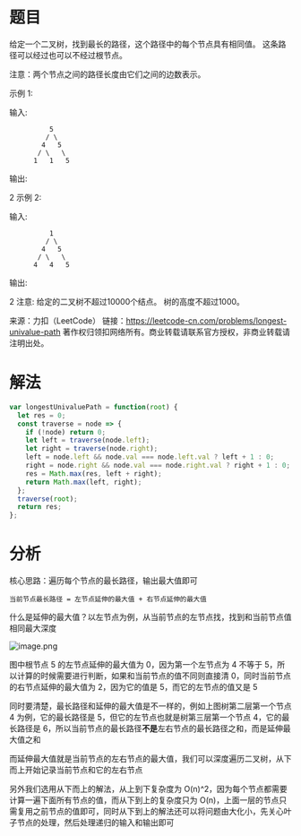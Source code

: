 
# 题目

给定一个二叉树，找到最长的路径，这个路径中的每个节点具有相同值。 这条路径可以经过也可以不经过根节点。

注意：两个节点之间的路径长度由它们之间的边数表示。

示例 1:

输入:

              5
             / \
            4   5
           / \   \
          1   1   5
输出:

2
示例 2:

输入:

              1
             / \
            4   5
           / \   \
          4   4   5
输出:

2
注意: 给定的二叉树不超过10000个结点。 树的高度不超过1000。

来源：力扣（LeetCode）
链接：https://leetcode-cn.com/problems/longest-univalue-path
著作权归领扣网络所有。商业转载请联系官方授权，非商业转载请注明出处。

# 解法

```javascript
var longestUnivaluePath = function(root) {
  let res = 0;
  const traverse = node => {
    if (!node) return 0;
    let left = traverse(node.left);
    let right = traverse(node.right);
    left = node.left && node.val === node.left.val ? left + 1 : 0;
    right = node.right && node.val === node.right.val ? right + 1 : 0;
    res = Math.max(res, left + right);
    return Math.max(left, right);
  };
  traverse(root);
  return res;
};
```

# 分析

核心思路：遍历每个节点的最长路径，输出最大值即可

`当前节点最长路径 = 左节点延伸的最大值 + 右节点延伸的最大值`

什么是延伸的最大值？以左节点为例，从当前节点的左节点找，找到和当前节点值相同最大深度

![image.png](https://i.loli.net/2019/10/06/haZl35PRAvBjrSO.png)

图中根节点 5 的左节点延伸的最大值为 0，因为第一个左节点为 4 不等于 5，所以计算的时候需要进行判断，如果和当前节点的值不同则直接清 0，同时当前节点的右节点延伸的最大值为 2，因为它的值是 5，而它的左节点的值又是 5

同时要清楚，最长路径和延伸的最大值是不一样的，例如上图树第二层第一个节点 4 为例，它的最长路径是 5，但它的左节点也就是树第三层第一个节点 4，它的最长路径是 6，所以当前节点的最长路径**不是**左右节点的最长路径之和，而是延伸最大值之和

而延伸最大值就是当前节点的左右节点的最大值，我们可以深度遍历二叉树，从下而上开始记录当前节点和它的左右节点

另外我们选用从下而上的解法，从上到下复杂度为 O(n)^2，因为每个节点都需要计算一遍下面所有节点的值，而从下到上的复杂度只为 O(n)，上面一层的节点只需复用之前节点的值即可，同时从下到上的解法还可以将问题由大化小，先关心叶子节点的处理，然后处理递归的输入和输出即可


